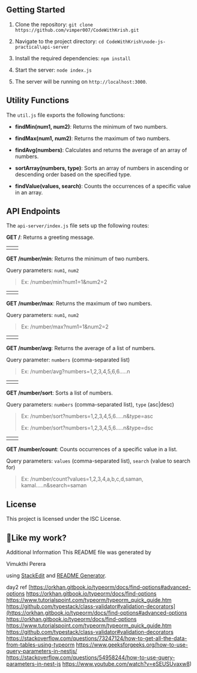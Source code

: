 ## Getting Started

  

1. Clone the repository: `git clone https://github.com/vimper007/CodeWithKrish.git`

2. Navigate to the project directory: `cd CodeWithKrish\node-js-practical\api-server`

3. Install the required dependencies: `npm install`

4. Start the server: `node index.js`

5. The server will be running on `http://localhost:3000`.

## Utility Functions

The `util.js` file exports the following functions:

-  **findMin(num1, num2)**: Returns the minimum of two numbers.

-  **findMax(num1, num2)**: Returns the maximum of two numbers.

-  **findAvg(numbers)**: Calculates and returns the average of an array of numbers.

-  **sortArray(numbers, type)**: Sorts an array of numbers in ascending or descending order based on the specified type.

-  **findValue(values, search)**: Counts the occurrences of a specific value in an array.

  

## API Endpoints

  

The `api-server/index.js` file sets up the following routes:

  

**GET /**: Returns a greeting message.

  
|  |  |
|--|--|
|  |  |


**GET /number/min**: Returns the minimum of two numbers.

Query parameters: `num1`, `num2`

> Ex: /number/min?num1=1&num2=2

 
|  |  |
|--|--|
|  |  |

**GET /number/max**: Returns the maximum of two numbers.

Query parameters: `num1`, `num2`

> Ex: /number/max?num1=1&num2=2


|  |  |
|--|--|
|  |  |

**GET /number/avg**: Returns the average of a list of numbers.

Query parameter: `numbers` (comma-separated list)

> Ex: /number/avg?numbers=1,2,3,4,5,6,6.....n

|  |  |
|--|--|
|  |  |


**GET /number/sort**: Sorts a list of numbers.

Query parameters: `numbers` (comma-separated list), `type` (asc|desc)

> Ex: /number/sort?numbers=1,2,3,4,5,6.....n&type=asc
> 
> Ex: /number/sort?numbers=1,2,3,4,5,6.....n&type=dsc

|  |  |
|--|--|
|  |  |


**GET /number/count**: Counts occurrences of a specific value in a list.

Query parameters: `values` (comma-separated list), `search` (value to search for)

> Ex: /number/count?values=1,2,3,4,a,b,c,d,saman,
> kamal.....n&search=saman


  

## License
This project is licensed under the ISC License.


## 💖Like my work?

Additional Information This README file was generated by 

Vimukthi Perera

 using [StackEdit]([https://stackedit.io/app#](https://stackedit.io/app#)) and [README Generator]([https://readme-gen.vercel.app/app](https://readme-gen.vercel.app/app)).



day2 ref
[https://orkhan.gitbook.io/typeorm/docs/find-options#advanced-options
https://orkhan.gitbook.io/typeorm/docs/find-options
https://www.tutorialspoint.com/typeorm/typeorm_quick_guide.htm
https://github.com/typestack/class-validator#validation-decorators](https://orkhan.gitbook.io/typeorm/docs/find-options#advanced-options
https://orkhan.gitbook.io/typeorm/docs/find-options
https://www.tutorialspoint.com/typeorm/typeorm_quick_guide.htm
https://github.com/typestack/class-validator#validation-decorators
https://stackoverflow.com/questions/73247124/how-to-get-all-the-data-from-tables-using-typeorm
https://www.geeksforgeeks.org/how-to-use-query-parameters-in-nestjs/
https://stackoverflow.com/questions/54958244/how-to-use-query-parameters-in-nest-js
https://www.youtube.com/watch?v=eSEUSUvaxw8)
